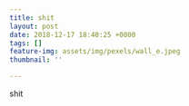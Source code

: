 ```yaml
---
title: shit
layout: post
date: 2018-12-17 18:40:25 +0000
tags: []
feature-img: assets/img/pexels/wall_e.jpeg
thumbnail: ''

---
```

shit